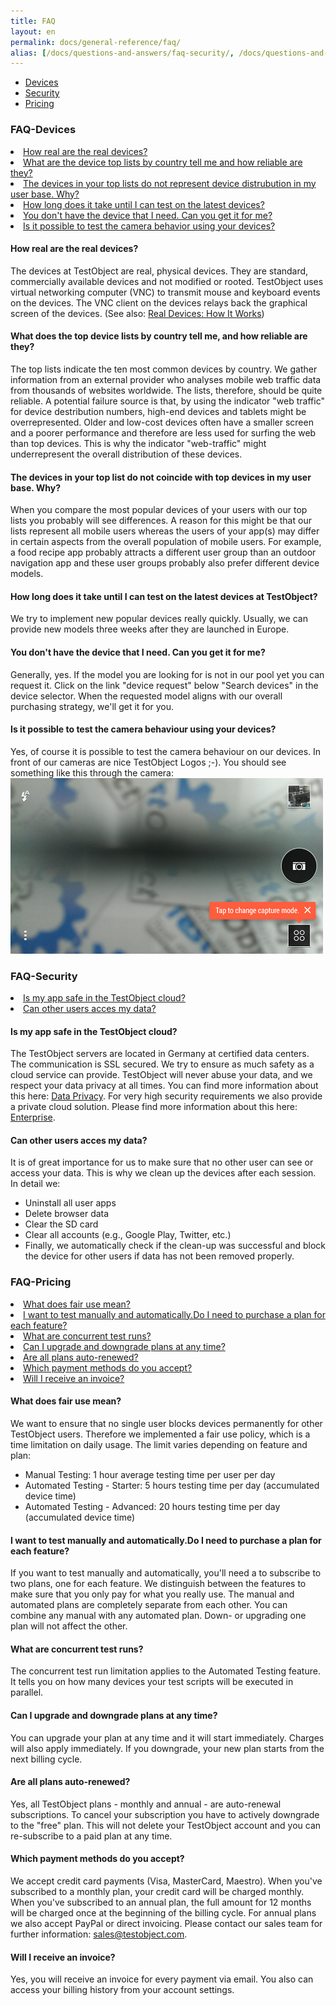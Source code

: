 ```yaml
---
title: FAQ
layout: en
permalink: docs/general-reference/faq/
alias: [/docs/questions-and-answers/faq-security/, /docs/questions-and-answers/faq-devices/, /docs/FAQ/]
---
```

<ul>
	<li> <a href="#FAQ-Devices">Devices</a> </li>
	<li> <a href="#FAQ-Security">Security</a> </li>
	<li> <a href="#FAQ-Pricing">Pricing</a> </li>
</ul>

<h3 id="FAQ-Devices">FAQ-Devices</h3>

<li><a href="#are-real-devices-real">How real are the real devices?</a></li>
<li><a href="#top-lists-by-country">What are the device top lists by country tell me and how reliable are they?</a></li>
<li><a href="#anomaly-top-lists">The devices in your top lists do not represent device distrubution in my user base. Why?</a></li>
<li><a href="#latest-devices">How long does it take until I can test on the latest devices?</a></li>
<li><a href="#device-missing">You don't have the device that I need. Can you get it for me?</a></li>
<li><a href="#device-camera">Is it possible to test the camera behavior using your devices?</a></li>

<h4 id="are-real-devices-real">How real are the real devices?</h4>
The devices at TestObject are real, physical devices. They are standard, commercially available devices and not modified or rooted. TestObject uses virtual networking computer (VNC) to transmit mouse and keyboard events on the devices. The VNC client on the devices relays back the graphical screen of the devices. (See also: <a href="/docs/general-reference/devices/#real-devices-how-it-works" target="_blank">Real Devices: How It Works</a>)  

<h4 id="top-lists-by-country">What does the top device lists by country tell me, and how reliable are they?</h4>
The top lists indicate the ten most common devices by country. We gather information from an external provider who analyses mobile web traffic data from thousands of websites worldwide. The lists, therefore, should be quite reliable. A potential failure source is that, by using the indicator "web traffic" for device destribution numbers, high-end devices and tablets might be overrepresented. Older and low-cost devices often have a smaller screen and a poorer performance and therefore are less used for surfing the web than top devices. This is why the indicator "web-traffic" might underrepresent the overall distribution of these devices.

<h4 id="anomaly-top-lists">The devices in your top list do not coincide with top devices in my user base. Why?</h4>
When you compare the most popular devices of your users with our top lists you probably will see differences. A reason for this might be that our lists represent all mobile users whereas the users of your app(s) may differ in certain aspects from the overall population of mobile users. For example, a food recipe app probably attracts a different user group than an outdoor navigation app and these user groups probably also prefer different device models.

<h4 id="latest-devices">How long does it take until I can test on the latest devices at TestObject?</h4>
We try to implement new popular devices really quickly. Usually, we can provide new models three weeks after they are launched in Europe.

<h4 id="device-missing">You don't have the device that I need. Can you get it for me?</h4>
Generally, yes. If the model you are looking for is not in our pool yet you can request it. Click on the link "device request" below "Search devices" in the device selector. When the requested model aligns with our overall purchasing strategy, we'll get it for you.

<h4 id="device-camera">Is it possible to test the camera behaviour using your devices?</h4>
Yes, of course it is possible to test the camera behaviour on our devices. In front of our cameras are nice TestObject Logos ;-). You should see something like this through the camera:
<img class="center shadow" src="/img/faq/camera_view.png">

<h3 id="FAQ-Security">FAQ-Security</h3> 
<li><a href="#data-privacy">Is my app safe in the TestObject cloud?</a></li>
<li><a href="#data-protection">Can other users acces my data?</a></li>

<h4 id="data-privacy">Is my app safe in the TestObject cloud?</h4>
The TestObject servers are located in Germany at certified data centers. The communication is SSL secured. We try to ensure as much safety as a cloud service can provide. TestObject will never abuse your data, and we respect your data privacy at all times. You can find more information about this here: <a href="http://testobject.com/privacy" target="_blank">Data Privacy</a>. For very high security requirements we also provide a private cloud solution. Please find more information about this here: <a href="http://testobject.com/enterprise" target="_blank">Enterprise</a>.

<h4 id="data-protection">Can other users acces my data?</h4>
It is of great importance for us to make sure that no other user can see or access your data. This is why we clean up the devices after each session. In detail we:
<ul>
<li>Uninstall all user apps</li>
<li>Delete browser data</li>
<li>Clear the SD card</li>
<li>Clear all accounts (e.g., Google Play, Twitter, etc.)</li>
<li>Finally, we automatically check if the clean-up was successful and block the device for other users if data has not been removed properly.</li>
</ul>

<h3 id="FAQ-Pricing">FAQ-Pricing</h3>
<li><a href="#fair-use">What does fair use mean?</a></li>
<li><a href="#manual-auto">I want to test manually and automatically.Do I need to purchase a plan for each feature?</li>
<li><a href="#concurrent-run">What are concurrent test runs?</a></li>
<li><a href="#upgrade-policy">Can I upgrade and downgrade plans at any time?</a></li>
<li><a href="#auto-renewed">Are all plans auto-renewed?</a></li>
<li><a href="#payment-methods">Which payment methods do you accept?</a></li>
<li><a href="#invoice">Will I receive an invoice?</a></li>

<h4 id="fair-use">What does fair use mean?</h4>
We want to ensure that no single user blocks devices permanently for other TestObject users. Therefore we implemented a fair use policy, which is a time limitation on daily usage. The limit varies depending on feature and plan:
<ul>
<li>Manual Testing: 1 hour average testing time per user per day</li>
<li>Automated Testing - Starter: 5 hours testing time per day (accumulated device time)</li>
<li>Automated Testing - Advanced: 20 hours testing time per day (accumulated device time)</li>
</ul>

<h4 id="manual-auto">I want to test manually and automatically.Do I need to purchase a plan for each feature?</h4>
If you want to test manually and automatically, you'll need a to subscribe to two plans, one for each feature. We distinguish between the features to make sure that you only pay for what you really use. The manual and automated plans are completely separate from each other. You can combine any manual with any automated plan. Down- or upgrading one plan will not affect the other.</p>

<h4 id="concurrent-run">What are concurrent test runs?</h4>
The concurrent test run limitation applies to the Automated Testing feature. It tells you on how many devices your test scripts will be executed in parallel.

<h4 id="upgrade-policy">Can I upgrade and downgrade plans at any time?</h4>
You can upgrade your plan at any time and it will start immediately. Charges will also apply immediately. If you downgrade, your new plan starts from the next billing cycle.

<h4 id="auto-renewed">Are all plans auto-renewed?</h4>
Yes, all TestObject plans - monthly and annual - are auto-renewal subscriptions. To cancel your subscription you have to actively downgrade to the "free" plan. This will not delete your TestObject account and you can re-subscribe to a paid plan at any time.
					
<h4 id="payment-methods">Which payment methods do you accept?</h4>
We accept credit card payments (Visa, MasterCard, Maestro).
When you've subscribed to a monthly plan, your credit card will be charged monthly. When you've subscribed to an annual plan, the full amount for 12 months will be charged once at the beginning of the billing cycle.
For annual plans we also accept PayPal or direct invoicing. Please contact our sales team for further information: <a href="mailto:sales@testobject.com" style="vertical-align: baseline">sales@testobject.com</a>.
			
<h4 id="invoice">Will I receive an invoice?</h4>
Yes, you will receive an invoice for every payment via email. You also can access your billing history from your account settings.